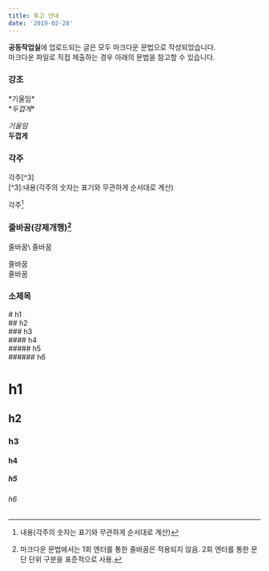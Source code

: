 ```yaml
---
title: 투고 안내
date: '2019-02-28'
---
```


**공동작업실**에 업로드되는 글은 모두 마크다운 문법으로 작성되었습니다.\
마크다운 파일로 직접 제출하는 경우 아래의 문법을 참고할 수 있습니다.


### 강조

\*기울임*\
\**두껍게**

*기울임*\
**두껍게**

### 각주

각주\[^3]\
\[^3]\:내용(각주의 숫자는 표기와 무관하게 순서대로 계산)

각주[^3]
[^3]:내용(각주의 숫자는 표기와 무관하게 순서대로 계산)

### 줄바꿈(강제개행)[^2]

줄바꿈\\
줄바꿈

줄바꿈\
줄바꿈
[^2]:마크다운 문법에서는 1회 엔터를 통한 줄바꿈은 적용되지 않음.
2회 엔터를 통한 문단 단위 구분을 표준적으로 사용.

### 소제목

\# h1\
\## h2\
\### h3\
\#### h4\
\##### h5\
\###### h6

# h1
## h2
### h3
#### h4
##### h5
###### h6
